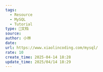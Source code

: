 ```yaml
---
tags:
  - Resource
  - MySQL
  - Tutorial
type: 📃文档
source: 
author: 小林
date: 
url: https://www.xiaolincoding.com/mysql/
rate: 10
create_time: 2025-04-14 18:28
update_time: 2025/04/14 18:29
---
```

